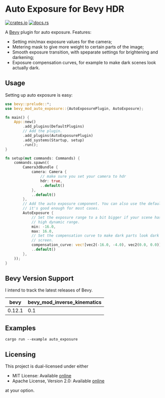 # Auto Exposure for Bevy HDR

[![crates.io](https://img.shields.io/crates/v/bevy_mod_auto_exposure)](https://crates.io/crates/bevy_mod_auto_exposure)
[![docs.rs](https://docs.rs/bevy_mod_auto_exposure/badge.svg)](https://docs.rs/bevy_mod_auto_exposure)

A [Bevy](https://github.com/bevyengine/bevy) plugin for auto exposure.
Features:
- Setting min/max exposure values for the camera;
- Metering mask to give more weight to certain parts of the image;
- Smooth exposure transition, with speparate settings for brightening and darkening;
- Exposure compensation curves, for example to make dark scenes look actually dark.

## Usage

Setting up auto exposure is easy:

```rust
use bevy::prelude::*;
use bevy_mod_auto_exposure::{AutoExposurePlugin, AutoExposure};

fn main() {
    App::new()
        .add_plugins(DefaultPlugins)
        // Add the plugin.
        .add_plugins(AutoExposurePlugin)
        .add_systems(Startup, setup)
        .run();
}

fn setup(mut commands: Commands) {
    commands.spawn((
        Camera3dBundle {
            camera: Camera {
                // make sure you set your camera to hdr
                hdr: true,
                ..default()
            },
            ..default()
        },
        // Add the auto exposure component. You can also use the default option,
        // it's good enough for most cases.
        AutoExposure {
            // Set the exposure range to a bit bigger if your scene has a very
            // high dynamic range.
            min: -16.0,
            max: 16.0,
            // Set the compensation curve to make dark parts look dark on
            // screen.
            compensation_curve: vec![vec2(-16.0, -4.0), vec2(0.0, 0.0)],
            ..default()
        },
    ));
}
```

## Bevy Version Support

I intend to track the latest releases of Bevy.

|  bevy   | bevy_mod_inverse_kinematics |
| ------- | --------------------------- |
|  0.12.1 | 0.1                         |

## Examples

```shell
cargo run --example auto_exposure
```

## Licensing

This project is dual-licensed under either

- MIT License: Available [online](http://opensource.org/licenses/MIT)
- Apache License, Version 2.0: Available [online](http://www.apache.org/licenses/LICENSE-2.0)

at your option.

